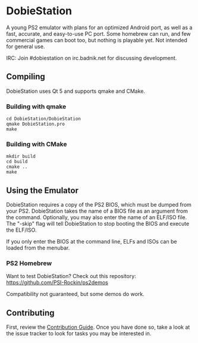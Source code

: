 # DobieStation
A young PS2 emulator with plans for an optimized Android port, as well as a fast, accurate, and easy-to-use PC port. Some homebrew can run, and few commercial games can boot too, but nothing is playable yet. Not intended for general use.

IRC: Join #dobiestation on irc.badnik.net for discussing development.

## Compiling
DobieStation uses Qt 5 and supports qmake and CMake.

### Building with qmake
```
cd DobieStation/DobieStation
qmake DobieStation.pro
make
```

### Building with CMake
```
mkdir build
cd build
cmake ..
make
```

## Using the Emulator
DobieStation requires a copy of the PS2 BIOS, which must be dumped from your PS2. DobieStation takes the name of a BIOS file as an argument from the command. Optionally, you may also enter the name of an ELF/ISO file. The "-skip" flag will tell DobieStation to stop booting the BIOS and execute the ELF/ISO.

If you only enter the BIOS at the command line, ELFs and ISOs can be loaded from the menubar.

### PS2 Homebrew
Want to test DobieStation? Check out this repository: https://github.com/PSI-Rockin/ps2demos

Compatibility not guaranteed, but some demos do work.

## Contributing
First, review the [Contribution Guide](../master/CONTRIBUTING.md). Once you have done so, take a look at the issue tracker to look for tasks you may be interested in.
